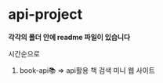 ﻿# api-project
 
<strong> 각각의 폴더 안에 readme 파일이 있습니다 </strong>

시간순으로
<ol>
<li>book-api📚 => api활용 책 검색 미니 웹 사이트</li>
</ol>
